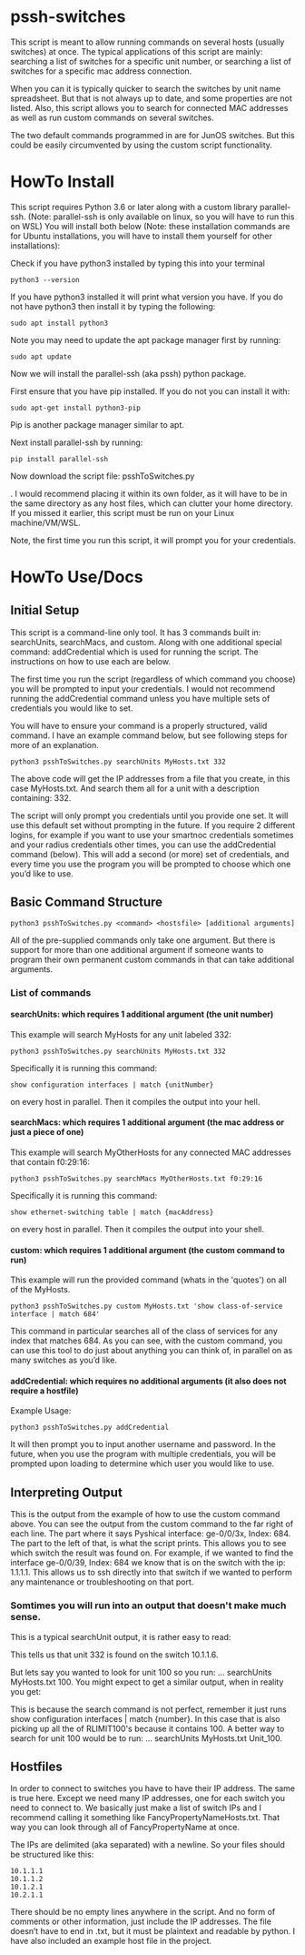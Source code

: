 # pssh-switches
This script is meant to allow running commands on several hosts (usually switches) at once. The typical applications of this script are mainly: searching a list of switches for a specific unit number, or searching a list of switches for a specific mac address connection. 

When you can it is typically quicker to search the switches by unit name spreadsheet. But that is not always up to date, and some properties are not listed. Also, this script allows you to search for connected MAC addresses as well as run custom commands on several switches.

The two default commands programmed in are for JunOS switches. But this could be easily circumvented by using the custom script functionality.

# HowTo Install
This script requires Python 3.6 or later along with a custom library parallel-ssh. (Note: parallel-ssh is only available on linux, so you will have to run this on WSL) You will install both below (Note: these installation commands are for Ubuntu installations, you will have to install them yourself for other installations):

Check if you have python3 installed by typing this into your terminal

    python3 --version

If you have python3 installed it will print what version you have. If you do not have python3 then install it by typing the following:

	sudo apt install python3

Note you may need to update the apt package manager first by running:

    sudo apt update

Now we will install the parallel-ssh (aka pssh) python package.

First ensure that you have pip installed. If you do not you can install it with: 

	sudo apt-get install python3-pip

Pip is another package manager similar to apt.

Next install parallel-ssh by running: 

    pip install parallel-ssh

Now download the script file: psshToSwitches.py

 . I would recommend placing it within its own folder, as it will have to be in the same directory as any host files, which can clutter your home directory. If you missed it earlier, this script must be run on your Linux machine/VM/WSL.

Note, the first time you run this script, it will prompt you for your credentials.

# HowTo Use/Docs
## Initial Setup
This script is a command-line only tool. It has 3 commands built in: searchUnits, searchMacs, and custom. Along with one additional special command: addCredential which is used for running the script. The instructions on how to use each are below.

The first time you run the script (regardless of which command you choose) you will be prompted to input your credentials. I would not recommend running the addCredential command unless you have multiple sets of credentials you would like to set. 

You will have to ensure your command is a properly structured, valid command. I have an example command below, but see following steps for more of an explanation.

	python3 psshToSwitches.py searchUnits MyHosts.txt 332

The above code will get the IP addresses from a file that you create, in this case MyHosts.txt. And search them all for a unit with a description containing: 332.

The script will only prompt you credentials until you provide one set. It will use this default set without prompting in the future. If you require 2 different logins, for example if you want to use your smartnoc credentials sometimes and your radius credentials other times, you can use the addCredential command (below). This will add a second (or more) set of credentials, and every time you use the program you will be prompted to choose which one you’d like to use.
## Basic Command Structure
	
	python3 psshToSwitches.py <command> <hostsfile> [additional arguments]
 All of the pre-supplied commands only take one argument. But there is support for more than one additional argument if someone wants to program their own permanent custom commands in that can take additional arguments.

### List of commands
#### searchUnits: which requires 1 additional argument (the unit number)
This example will search MyHosts for any unit labeled 332: 

	python3 psshToSwitches.py searchUnits MyHosts.txt 332

 Specifically it is running this command: 

 	show configuration interfaces | match {unitNumber}
on every host in parallel. Then it compiles the output into your hell.
#### searchMacs: which requires 1 additional argument (the mac address or just a piece of one)
This example will search MyOtherHosts for any connected MAC addresses that contain f0:29:16: 

	python3 psshToSwitches.py searchMacs MyOtherHosts.txt f0:29:16
Specifically it is running this command:
	
 	show ethernet-switching table | match {macAddress}
on every host in parallel. Then it compiles the output into your shell.
#### custom: which requires 1 additional argument (the custom command to run)
This example will run the provided command (whats in the 'quotes') on all of the MyHosts.

	python3 psshToSwitches.py custom MyHosts.txt 'show class-of-service interface | match 684'
This command in particular searches all of the class of services for any index that matches 684.
As you can see, with the custom command, you can use this tool to do just about anything you can think of, in parallel on as many switches as you’d like.

#### addCredential: which requires no additional arguments (**it also does not require a hostfile**)
Example Usage:

	python3 psshToSwitches.py addCredential
It will then prompt you to input another username and password. In the future, when you use the program with multiple credentials, you will be prompted upon loading to determine which user you would like to use.
## Interpreting Output
This is the output from the example of how to use the custom command above. You can see the output from the custom command to the far right of each line. The part where it says Pyshical interface: ge-0/0/3x, Index: 684. The part to the left of that, is what the script prints. This allows you to see which switch the result was found on. For example, if we wanted to find the interface ge-0/0/39, Index: 684 we know that is on the switch with the ip: 1.1.1.1. This allows us to ssh directly into that switch if we wanted to perform any maintenance or troubleshooting on that port.
### Somtimes you will run into an output that doesn't make much sense.
This is a typical searchUnit output, it is rather easy to read: 

This tells us that unit 332 is found on the switch 10.1.1.6.

But lets say you wanted to look for unit 100 so you run: ... searchUnits MyHosts.txt 100. You might expect to get a similar output, when in reality you get: 

This is because the search command is not perfect, remember it just runs show configuration interfaces | match {number}. In this case that is also picking up all the of RLIMIT100's because it contains 100. A better way to search for unit 100 would be to run: ... searchUnits MyHosts.txt Unit_100.

## Hostfiles
In order to connect to switches you have to have their IP address. The same is true here. Except we need many IP addresses, one for each switch you need to connect to. We basically just make a list of switch IPs and I recommend calling it something like FancyPropertyNameHosts.txt. That way you can look through all of FancyPropertyName at once.

The IPs are delimited (aka separated) with a newline. So your files should be structured like this:

	10.1.1.1
 	10.1.1.2
	10.1.2.1
 	10.2.1.1
There should be no empty lines anywhere in the script. And no form of comments or other information, just include the IP addresses. The file doesn’t have to end in .txt, but it must be plaintext and readable by python.
I have also included an example host file in the project.
